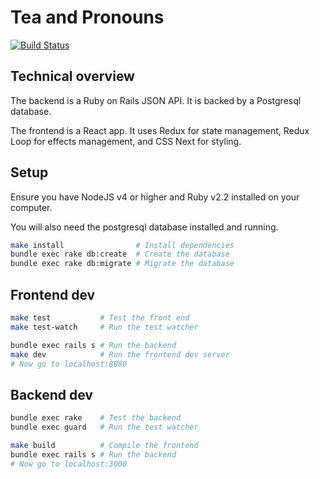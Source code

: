 Tea and Pronouns
================

[![Build Status](https://travis-ci.org/hackathing/tea-and-pronouns.svg?branch=master)](https://travis-ci.org/hackathing/tea-and-pronouns)


## Technical overview

The backend is a Ruby on Rails JSON API. It is backed by a Postgresql
database.

The frontend is a React app. It uses Redux for state management, Redux Loop
for effects management, and CSS Next for styling.


## Setup

Ensure you have NodeJS v4 or higher and Ruby v2.2 installed on your computer.

You will also need the postgresql database installed and running.

```sh
make install                # Install dependencies
bundle exec rake db:create  # Create the database
bundle exec rake db:migrate # Migrate the database
```


## Frontend dev

```sh
make test           # Test the front end
make test-watch     # Run the test watcher

bundle exec rails s # Run the backend
make dev            # Run the frontend dev server
# Now go to localhost:8080
```


## Backend dev

```sh
bundle exec rake    # Test the backend
bundle exec guard   # Run the test watcher

make build          # Compile the frontend
bundle exec rails s # Run the backend
# Now go to localhost:3000
```
